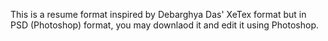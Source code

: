 This is a resume format inspired by Debarghya Das' XeTex format but in PSD (Photoshop) format, you may downlaod it and edit it using Photoshop.
